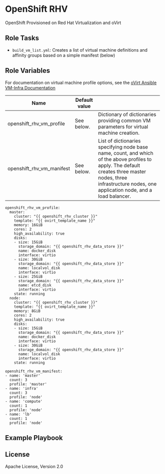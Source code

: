 OpenShift RHV
=============

OpenShift Provisioned on Red Hat Virtualization and oVirt

Role Tasks
----------

* `build_vm_list.yml`: Creates a list of virtual machine definitions and
  affinity groups based on a simple manifest (below)

Role Variables
--------------

For documentation on virtual machine profile options, see the [oVirt Ansible VM-Infra Documentation](https://github.com/oVirt/ovirt-ansible-vm-infra)

| Name                      | Default value |                                                                                         |
|---------------------------|---------------|-----------------------------------------------------------------------------------------|
| openshift_rhv_vm_profile  | See below.    | Dictionary of dictionaries providing common VM parameters for virtual machine creation. |
| openshift_rhv_vm_manifest | See below.    | List of dictionaries specifying node base name, count, and which of the above profiles to apply. The default creates three master nodes, three infrastructure nodes, one application node, and a load balancer. |

```
openshift_rhv_vm_profile:
  master:
    cluster: "{{ openshift_rhv_cluster }}"
    template: "{{ ovirt_template_name }}"
    memory: 16GiB
    cores: 2
    high_availability: true
    disks:
    - size: 15GiB
      storage_domain: "{{ openshift_rhv_data_store }}"
      name: docker_disk
      interface: virtio
    - size: 30GiB
      storage_domain: "{{ openshift_rhv_data_store }}"
      name: localvol_disk
      interface: virtio
    - size: 25GiB
      storage_domain: "{{ openshift_rhv_data_store }}"
      name: etcd_disk
      interface: virtio
    state: running
  node:
    cluster: "{{ openshift_rhv_cluster }}"
    template: "{{ ovirt_template_name }}"
    memory: 8GiB
    cores: 2
    high_availability: true
    disks:
    - size: 15GiB
      storage_domain: "{{ openshift_rhv_data_store }}"
      name: docker_disk
      interface: virtio
    - size: 30GiB
      storage_domain: "{{ openshift_rhv_data_store }}"
      name: localvol_disk
      interface: virtio
    state: running
```

```
openshift_rhv_vm_manifest:
- name: 'master'
  count: 3
  profile: 'master'
- name: 'infra'
  count: 3
  profile: 'node'
- name: 'compute'
  count: 1
  profile: 'node'
- name: 'lb'
  count: 1
  profile: 'node'
```

Example Playbook
----------------

License
-------

Apache License, Version 2.0
